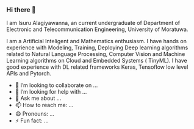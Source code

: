 ### Hi there 👋

I am Isuru Alagiyawanna, an current undergraduate of Department of Electronic and Telecommunication Engineering, University of Moratuwa.

I am a Artificial Inteligent and Mathematics enthusiasm. I have hands on experience with Modeling, Training, Deploying Deep learning algorithms 
related to  Natural Language Processing, Computer Vision and Machine Learning algorithms on Cloud and Embedded Systems ( TinyML). I have good 
experience with DL related frameworks Keras, Tensoflow low level APIs and Pytorch.
- 👯 I’m looking to collaborate on ...
- 🤔 I’m looking for help with ...
- 💬 Ask me about ...
- 📫 How to reach me: ...
- 😄 Pronouns: ...
- ⚡ Fun fact: ...

